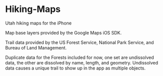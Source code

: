 Hiking-Maps
===========

Utah hiking maps for the iPhone

Map base layers provided by the Google Maps iOS SDK.

Trail data provided by the US Forest Service, National Park Service, and Bureau of Land Management.

Duplicate data for the Forests included for now, one set are undissolved data, the other are
dissolved by name, length, and geometry. Undissolved data causes a unique trail to show up in the app
as multiple objects.
